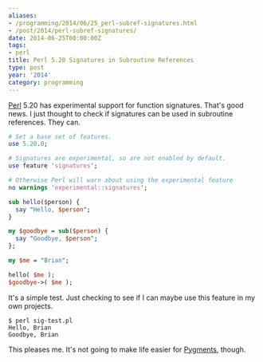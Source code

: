 ```yaml
---
aliases:
- /programming/2014/06/25_perl-subref-signatures.html
- /post/2014/perl-subref-signatures/
date: 2014-06-25T00:00:00Z
tags:
- perl
title: Perl 5.20 Signatures in Subroutine References
type: post
year: '2014'
category: programming
---
```

[Perl]: http://perl.org
[Perl][] 5.20 has experimental support for function signatures. That's good 
news. I just thought to check if signatures can be used in subroutine 
references. They can.
<!--more-->

~~~ perl
# Set a base set of features.
use 5.20.0;

# Signatures are experimental, so are not enabled by default.
use feature 'signatures';

# Otherwise Perl will warn about using the experimental feature
no warnings 'experimental::signatures';

sub hello($person) {
  say "Hello, $person";
}

my $goodbye = sub($person) {
  say "Goodbye, $person";
};

my $me = "Brian";

hello( $me );
$goodbye->( $me );
~~~ 

It's a simple test. Just checking to see if I can maybe use this feature in 
my own projects.

~~~ console
$ perl sig-test.pl
Hello, Brian
Goodbye, Brian
~~~ 

[Pygments]: http://pygments.org/

This pleases me. It's not going to make life easier for [Pygments][], though.
